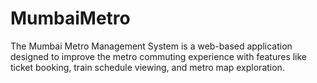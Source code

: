 # MumbaiMetro
 The Mumbai Metro Management System is a web-based application designed to improve the metro commuting experience with features like ticket booking, train schedule viewing, and metro map exploration.
